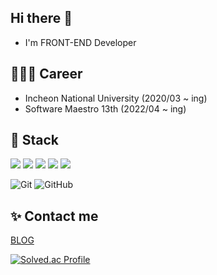 ## Hi there 👋 
- I'm FRONT-END Developer

## 👩🏻‍💻 Career
- Incheon National University (2020/03 ~ ing)
- Software Maestro 13th (2022/04 ~ ing)

## 🔨 Stack
<p>
<img src="https://img.shields.io/badge/HTML-E34F26?style=flat-square&logo=html5&logoColor=white"/>
<img src="https://img.shields.io/badge/CSS-1572B6?style=flat-square&logo=css3&logoColor=white"/>
<img src="https://img.shields.io/badge/Javascript-ffb13b?style=flat-square&logo=javascript&logoColor=white"/>
<img src="https://img.shields.io/badge/-C++-000000?logo=c%2B%2B&style=flat-square"/>
<img src="https://img.shields.io/badge/React-61DAFB?style=flat-square&logo=react&logoColor=white"/>
</p>    

![Git](https://img.shields.io/badge/-Git-black?style=flat-square&logo=git)
![GitHub](https://img.shields.io/badge/-GitHub-181717?style=flat-square&logo=github)

## ✨ Contact me
[BLOG](https://haryung-lee.github.io/)

[![Solved.ac Profile](http://mazassumnida.wtf/api/v2/generate_badge?boj=halang)](https://solved.ac/halang/)
